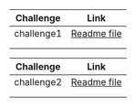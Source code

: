 | Challenge  |                                                     Link                                                      |
| :--------: | :-----------------------------------------------------------------------------------------------------------: |
| challenge1 | [Readme file](https://github.com/GhadeerKh9/data-structures-and-algorithms401/blob/main/challenge1/README.md) |
|            |                                                                                                               |
|            |                                                                                                               |

| Challenge  |                                                     Link                                                      |
| :--------: | :-----------------------------------------------------------------------------------------------------------: |
| challenge2 | [Readme file](https://github.com/GhadeerKh9/data-structures-and-algorithms401/blob/main/challenge2/README.md) |
|            |                                                                                                               |
|            |                                                                                                               |
